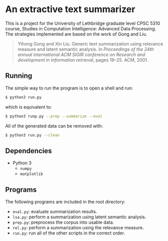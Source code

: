 # An extractive text summarizer

This is a project for the University of Lethbridge graduate level CPSC 5310
course, Studies in Computation Intelligence: Advanced Data Processing. The
strategies implemented are based on the work of Gong and Liu.

> Yihong Gong and Xin Liu. Generic text summarization using relevance measure
> and latent semantic analysis.
> In _Proceedings of the 24th annual international ACM SIGIR conference on
> Research and development in information retrieval_, pages 19–25. ACM, 2001.

## Running

The simple way to run the program is to open a shell and run:

```sh
$ python3 run.py
```

which is equivalent to:

```sh
$ python3 runp.py --prep --summarize --eval
```

All of the generated data can be removed with:

```sh
$ python3 run.py --clean
```

## Dependencies

* Python 3
  * `numpy`
  * `matplotlib`

## Programs

The following programs are included in the root directory:

* `eval.py`: evaluate summarization results.
* `lsa.py`: perform a summarization using latent semantic analysis.
* `prep.py`: preprocess the corpus into usable data.
* `rel.py`: perform a summarization using the relevance measure.
* `run.py`: run all of the other scripts in the correct order.
